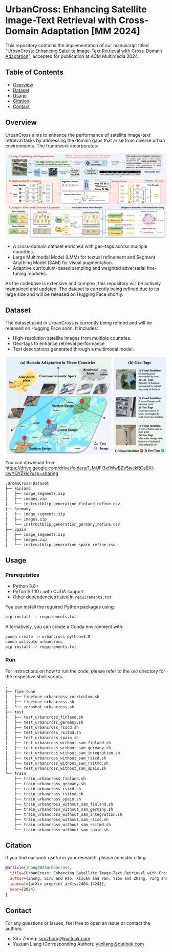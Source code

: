 # UrbanCross: Enhancing Satellite Image-Text Retrieval with Cross-Domain Adaptation [MM 2024]

This repository contains the implementation of our manuscript titled "[UrbanCross: Enhancing Satellite Image-Text Retrieval with Cross-Domain Adaptation](https://arxiv.org/pdf/2404.14241.pdf)", accepted for publication at ACM Multimedia 2024. 

## Table of Contents
- [Overview](#overview)
- [Dataset](#dataset)
- [Usage](#usage)
- [Citation](#citation)
- [Contact](#contact)

## Overview
UrbanCross aims to enhance the performance of satellite image-text retrieval tasks by addressing the domain gaps that arise from diverse urban environments. The framework incorporates:


![framework](/figs/framework.png)

- A cross-domain dataset enriched with geo-tags across multiple countries.
- Large Multimodal Model (LMM) for textual refinement and Segment Anything Model (SAM) for visual augmentation.
- Adaptive curriculum-based sampling and weighted adversarial fine-tuning modules.

As the codebase is extensive and complex, this repository will be actively maintained and updated. The dataset is currently being refined due to its large size and will be released on Hugging Face shortly.

## Dataset
The dataset used in UrbanCross is currently being refined and will be released on Hugging Face soon. It includes:

- High-resolution satellite images from multiple countries.
- Geo-tags to enhance retrieval performance
- Text descriptions generated through a multimodal model.

![dataset](/figs/dataset.png)

You can download from https://drive.google.com/drive/folders/1_MUFl3xfWwBZv5wJkRCa8Xl-cwYQYZHc?usp=sharing

```shell                 
.UrbanCross-Dataset
├── Finland
│   ├── image_segments.zip
│   ├── images.zip
│   └── instructblip_generation_finland_refine.csv
├── Germany
│   ├── image_segments.zip
│   ├── images.zip
│   └── instructblip_generation_germany_refine.csv
├── Spain
│   ├── image_segments.zip
│   ├── images.zip
│   └── instructblip_generation_spain_refine.csv
```

## Usage

### Prerequisites
- Python 3.8+
- PyTorch 1.10+ with CUDA support
- Other dependencies listed in `requirements.txt`

You can install the required Python packages using:

```bash
pip install -r requirements.txt
```

Alternatively, you can create a Conda environment with:

```shell
conda create -n urbancross python=3.8
conda activate urbancross
pip install -r requirements.txt
```

### Run

For instructions on how to run the code, please refer to the `cmd` directory for the respective shell scripts.

```shell                 
.
├── fine-tune
│   ├── finetune_urbancross_curriculum.sh
│   ├── finetune_urbancross.sh
│   └── zeroshot_urbancross.sh
├── test
│   ├── test_urbancross_finland.sh
│   ├── test_urbancross_germany.sh
│   ├── test_urbancross_rsicd.sh
│   ├── test_urbancross_rsitmd.sh
│   ├── test_urbancross_spain.sh
│   ├── test_urbancross_without_sam_finland.sh
│   ├── test_urbancross_without_sam_germany.sh
│   ├── test_urbancross_without_sam_integration.sh
│   ├── test_urbancross_without_sam_rsicd.sh
│   ├── test_urbancross_without_sam_rsitmd.sh
│   └── test_urbancross_without_sam_spain.sh
└── train
    ├── train_urbancross_finland.sh
    ├── train_urbancross_germany.sh
    ├── train_urbancross_rsicd.sh
    ├── train_urbancross_rsitmd.sh
    ├── train_urbancross_spain.sh
    ├── train_urbancross_without_sam_finland.sh
    ├── train_urbancross_without_sam_germany.sh
    ├── train_urbancross_without_sam_integration.sh
    ├── train_urbancross_without_sam_rsicd.sh
    ├── train_urbancross_without_sam_rsitmd.sh
    └── train_urbancross_without_sam_spain.sh
```


## Citation

If you find our work useful in your research, please consider citing:

```bibtex
@article{zhong2024urbancross,
  title={UrbanCross: Enhancing Satellite Image-Text Retrieval with Cross-Domain Adaptation},
  author={Zhong, Siru and Hao, Xixuan and Yan, Yibo and Zhang, Ying and Song, Yangqiu and Liang, Yuxuan},
  journal={arXiv preprint arXiv:2404.14241},
  year={2024}
}
```

## Contact
For any questions or issues, feel free to open an issue or contact the authors:

- Siru Zhong: siruzhong@outlook.com
- Yuxuan Liang (Corresponding Author): yuxliang@outlook.com
